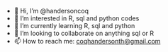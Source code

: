 - 👋 Hi, I’m @handersoncoq
- 👀 I’m interested in R, sql and python codes
- 🌱 I’m currently learning R, sql and python
- 💞️ I’m looking to collaborate on anything sql or R
- 📫 How to reach me: coqhandersonth@gmail.com

<!---
handersoncoq/handersoncoq is a ✨ special ✨ repository because its `README.md` (this file) appears on your GitHub profile.
You can click the Preview link to take a look at your changes.
--->
